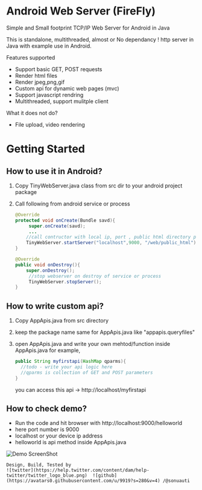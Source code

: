 # Android Web Server (FireFly)
Simple and Small footprint TCP/IP Web Server for Android in Java

This is standalone, multithreaded, almost or No dependancy ! http server in Java with example use in Android.

Features supported
- Support basic GET, POST requests
- Render html files
- Render jpeg,png,gif
- Custom api for dynamic web pages (mvc)
- Support javascript rendring
- Multithreaded, support mulitple client

What it does not do?
- File upload, video rendering


# Getting Started
## How to use it in Android?

1.  Copy TinyWebServer.java class from src dir to your android project package
2.  Call following from android service or process
    

       ```java
       @Override
       protected void onCreate(Bundle savd){
            super.onCreate(savd);
            ...
           //call contructor with local ip, port , public html directory path
           TinyWebServer.startServer("localhost",9000, "/web/public_html");
       }
       
       @Override
       public void onDestroy(){
           super.onDestroy();
            //stop webserver on destroy of service or process
            TinyWebServer.stopServer();
       }
       ```

## How to write custom api? 

1.  Copy AppApis.java from src directory
2.  keep the package name same for AppApis.java like "appapis.queryfiles" 
3.  open AppApis.java and write your own mehtod/function inside AppApis.java 
    for example,

    ```java
    public String myfirstapi(HashMap qparms){
      //todo - write your api logic here
      //qparms is collection of GET and POST parameters
    }
    ```
    
    you can access this api -> http://localhost/myfirstapi
    
    

## How to check demo?
   - Run the code and hit browser with http://localhost:9000/helloworld 
   - here port number is 9000 
   - localhost or your device ip address
   - helloworld is api method inside AppApis.java
   
   ![Demo ScreenShot](https://github.com/sonuauti/Android-Web-Server/blob/master/demo.png)
  
  
    Design, Build, Tested by
    ![twitter](https://help.twitter.com/content/dam/help-twitter/twitter_logo_blue.png)  ![github](https://avatars0.githubusercontent.com/u/9919?s=280&v=4) /@sonuauti
    
